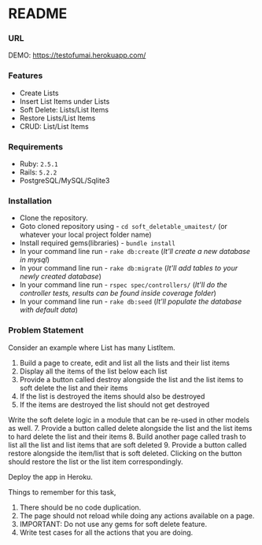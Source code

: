 # README

### URL

DEMO: https://testofumai.herokuapp.com/


### Features

- Create Lists
- Insert List Items under Lists
- Soft Delete: Lists/List Items
- Restore Lists/List Items
- CRUD: List/List Items

### Requirements

- Ruby: `2.5.1`
- Rails: `5.2.2`
- PostgreSQL/MySQL/Sqlite3

### Installation

- Clone the repository.
- Goto cloned repository using - `cd soft_deletable_umaitest/` (or whatever your local project folder name)
- Install required gems(libraries) - `bundle install`
- In your command line run - `rake db:create`  (_It'll create a new database in mysql_)
- In your command line run - `rake db:migrate`  (_It'll add tables to your  newly created database_)
- In your command line run - `rspec spec/controllers/`  (_It'll do the controller tests, results can be found inside coverage folder_)
- In your command line run - `rake db:seed` (_It'll populate the database with default data_)


### Problem Statement

Consider an example where List has many ListItem.

1. Build a page to create, edit and list all the lists and their list items
2. Display all the items of the list below each list
3. Provide a button called destroy alongside the list and the list items to soft delete the list and their items
4. If the list is destroyed the items should also be destroyed
5. If the items are destroyed the list should not get destroyed

Write the soft delete logic in a module that can be re-used in other models as well.
7. Provide a button called delete alongside the list and the list items to hard delete the list and their items
8. Build another page called trash to list all the list and list items that are soft deleted
9. Provide a button called restore alongside the item/list that is soft deleted. Clicking on the button should restore the list or the list item correspondingly.

Deploy the app in Heroku.

Things to remember for this task,

1. There should be no code duplication.
2. The page should not reload while doing any actions available on a page.
3. IMPORTANT: Do not use any gems for soft delete feature.
4. Write test cases for all the actions that you are doing.
